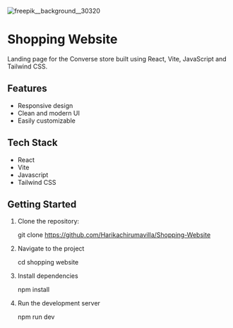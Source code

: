 
![freepik__background__30320](https://github.com/user-attachments/assets/d496047b-ea11-4b90-8c28-fbb8327a37e1)

# Shopping Website

Landing page for the Converse store built using React, Vite, JavaScript and Tailwind CSS.

## Features

- Responsive design
- Clean and modern UI
- Easily customizable

## Tech Stack

- React
- Vite
- Javascript
- Tailwind CSS

## Getting Started

1. Clone the repository:

   git clone https://github.com/Harikachirumavilla/Shopping-Website

2. Navigate to the project

   cd shopping website
   
3. Install dependencies

   npm install
   
4. Run the development server

   npm run dev


